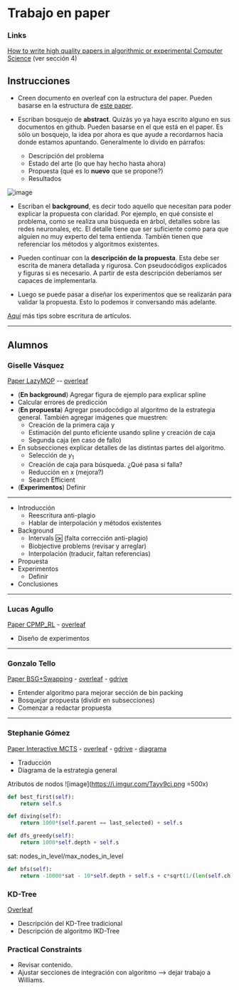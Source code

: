 Trabajo en paper
==

### Links

[How to write high quality papers in algorithmic or experimental Computer Science](https://www.ae-info.org/attach/Acad_Main/Sections/Informatics/Activities/12-08-14-Paper-VM-for-AE.pdf) (ver sección 4)

## Instrucciones

- Creen documento en overleaf con la estructura del paper. Pueden basarse en la estructura de [este paper](https://www.overleaf.com/read/vfmzmfmbvqpt).

- Escriban bosquejo de **abstract**. Quizás yo ya haya escrito alguno en sus documentos en github. Pueden basarse en el que está en el paper. Es sólo un bosquejo, la idea por ahora es que ayude a recordarnos hacia donde estamos apuntando.
Generalmente lo divido en párrafos:
	- Descripción del problema
	- Estado del arte (lo que hay hecho hasta ahora)
	- Propuesta (qué es lo **nuevo** que se propone?)
	- Resultados

![image](https://i.imgur.com/zpn4DKO.png)

- Escriban el **background**, es decir todo aquello que necesitan para poder explicar la propuesta con claridad. Por ejemplo, en qué consiste el problema, como se realiza una búsqueda en árbol, detalles sobre las redes neuronales, etc. El detalle tiene que ser suficiente como para que alguien no muy experto del tema entienda. También tienen que referenciar los métodos y algoritmos existentes.

- Pueden continuar con la **descripción de la propuesta**. Esta debe ser escrita de manera detallada y rigurosa. Con pseudocódigos explicados y figuras si es necesario. A partir de esta descripción deberíamos ser capaces de implementarla.

- Luego se puede pasar a diseñar los experimentos que se realizarán para validar la propuesta. Esto lo podemos ir conversando más adelante.

[Aquí](https://www.froihofer.net/en/students/how-to-write-a-computer-science-paper.html) más tips sobre escritura de artículos.

---

## Alumnos

### Giselle Vásquez

[Paper LazyMOP](https://docs.google.com/file/d/1AZIy2D-M7aiV5irKOq5omrjrNANl3MTL/edit) -- [overleaf](https://www.overleaf.com/project/604179927232b1516ad3ee84)

- (**En background**) Agregar figura de ejemplo para explicar spline
- Calcular errores de predicción
- (**En propuesta**) Agregar pseudocódigo al algoritmo de la estrategia general. También agregar imágenes que muestren:
	- Creación de la primera caja y
	- Estimación del punto eficiente usando spline y creación de caja
	- Segunda caja (en caso de fallo)
- En subsecciones explicar detalles de las distintas partes del algoritmo.
	- Selección de $y_1$
	- Creación de caja para búsqueda. ¿Qué pasa si falla?
	- Reducción en x (mejora?)
	- Search Efficient
- (**Experimentos**) Definir

---

- Introducción
	- Reescritura anti-plagio
	- Hablar de interpolación y métodos existentes
- Background
	- Intervals :ok: (falta corrección anti-plagio)
	- Biobjective problems (revisar y arreglar)
	- Interpolación (traducir, faltan referencias)
- Propuesta
- Experimentos
	- Definir
- Conclusiones

---
### Lucas Agullo

[Paper CPMP_RL](https://docs.google.com/file/d/1r_kHXnKd40upiHzVqo7C8qObaCLjnRpT/edit) - [overleaf](https://www.overleaf.com/project/60424d0a17d15d7bfaeabbf0)

- Diseño de experimentos

---
###  Gonzalo Tello

 [Paper BSG+Swapping](https://docs.google.com/file/d/1E_HygrzJMH3dG-WdwKXeX6GIxD5jt3mw/edit) - [overleaf](https://www.overleaf.com/project/6041a75784090c42d9685499) - [gdrive](https://docs.google.com/document/d/1RUuVHQWjizS74PkeBlamFq8MKApKk0CRcNDpMESahjU/edit) 

- Entender algoritmo para mejorar sección de bin packing
- Bosquejar propuesta (dividir en subsecciones)
- Comenzar a redactar propuesta

---
### Stephanie Gómez

 [Paper Interactive MCTS](https://docs.google.com/file/d/1U_rvqVXLuZcC21dXv1MnQ4ytoFIhBZyO/edit) - [overleaf](https://www.overleaf.com/5616249127ygnkmzvpjbty) - [gdrive](https://docs.google.com/document/d/1WTBcwIJcoCwo_973JQEIFvmzvkvucJ6cFBYIrxb_Vw0/edit?ts=6055111a) - [diagrama](https://app.diagrams.net/#G1sG15EXnp0rAfnC4jNbBuJybQTwiKGhvm)

- Traducción
- Diagrama de la estrategia general

Atributos de nodos
![image](https://i.imgur.com/Tayv9cj.png =500x)

````python
def best_first(self): 
	return self.s
````

````python
def diving(self):
	return 1000*(self.parent == last_selected) + self.s
````

````python
def dfs_greedy(self):
    return 1000*self.depth + self.s
````

sat: nodes_in_level/max_nodes_in_level

````python
def bfs(self):
	return -10000*sat - 10*self.depth + self.s + c*sqrt(1/(len(self.ch)+1))
````




### KD-Tree

[Overleaf](https://www.overleaf.com/project/5f7cc504d82a7900017178fa)

- Descripción del KD-Tree tradicional
- Descripción de algoritmo IKD-Tree

### Practical Constraints

- Revisar contenido. 
- Ajustar secciones de integración con algoritmo --> dejar trabajo a Williams.
<!--stackedit_data:
eyJoaXN0b3J5IjpbLTQ3MDc1MjkyNCwtMjA2NzkzNTQ5OCwtMj
MxMjUyNzExLDM3NjI5NDkwMCwxNzU0NzY5MTYsMzQ2MTAzNjIs
NzIxNDE0MDkyLDc0NzM4MjAyNiwtMTAxNTU5OTI3NSwxMTIwND
c4ODUyLC0xMDEzMzMxNTg1LC0xNDQwODY5Nzg0LDYwNDE4ODM2
OSwtMTg0MjQ3NzQ0Miw5NzY1MTU3MTcsLTc3NTI0MjM3MCwtOD
AwNDc4NDI4LC0xODIyMzg1MDk4LDE0NjczMDc0MTgsLTE3MDk3
MzQ5NjNdfQ==
-->